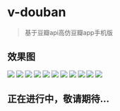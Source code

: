 # v-douban

> 基于豆瓣api高仿豆瓣app手机版
 
## 效果图 
![](https://github.com/windlany/vue-douban/tree/master/static/preview/loading.png)
![](https://github.com/windlany/vue-douban/tree/master/static/preview/search.png)
![](https://github.com/windlany/vue-douban/tree/master/static/preview/movie.png)
![](https://github.com/windlany/vue-douban/tree/master/static/preview/movieMore.png)
![](https://github.com/windlany/vue-douban/tree/master/static/preview/movieSignle.png)
![](https://github.com/windlany/vue-douban/tree/master/static/preview/book.png)
![](https://github.com/windlany/vue-douban/tree/master/static/preview/bookMore.png)
![](https://github.com/windlany/vue-douban/tree/master/static/preview/bookSignle.png)
![](https://github.com/windlany/vue-douban/tree/master/static/preview/music.png)
![](https://github.com/windlany/vue-douban/tree/master/static/preview/musicMore.png)
![](https://github.com/windlany/vue-douban/tree/master/static/preview/musicSignle.png)



## 正在进行中，敬请期待...
